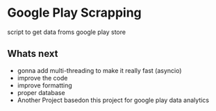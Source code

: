 # Google Play  Scrapping
script to get data froms google play store

## Whats next
- gonna add multi-threading to make it really fast (asyncio)
- improve the code 
- improve formatting
- proper database 
- Another Project basedon this project for google play data analytics

